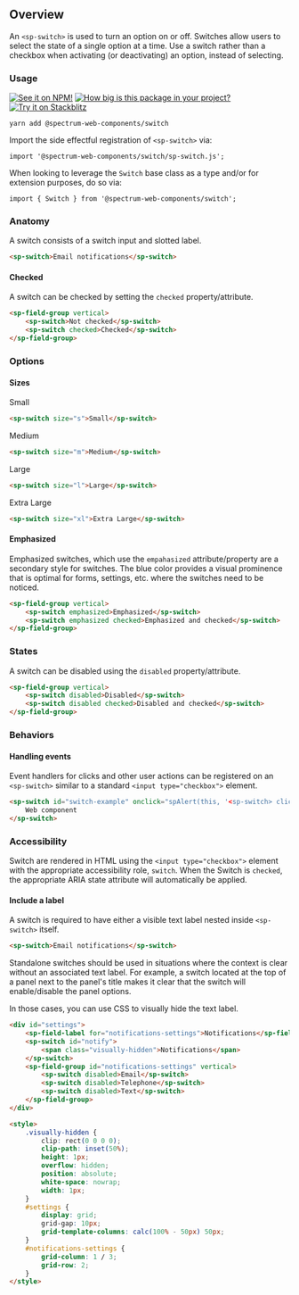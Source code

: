## Overview

An `<sp-switch>` is used to turn an option on or off. Switches allow users to select the state of a single option at a time. Use a switch rather than a checkbox when activating (or deactivating) an option, instead of selecting.

### Usage

[![See it on NPM!](https://img.shields.io/npm/v/@spectrum-web-components/switch?style=for-the-badge)](https://www.npmjs.com/package/@spectrum-web-components/switch)
[![How big is this package in your project?](https://img.shields.io/bundlephobia/minzip/@spectrum-web-components/switch?style=for-the-badge)](https://bundlephobia.com/result?p=@spectrum-web-components/switch)
[![Try it on Stackblitz](https://img.shields.io/badge/Try%20it%20on-Stackblitz-blue?style=for-the-badge)](https://stackblitz.com/edit/vitejs-vite-pu294gsh)

```
yarn add @spectrum-web-components/switch
```

Import the side effectful registration of `<sp-switch>` via:

```
import '@spectrum-web-components/switch/sp-switch.js';
```

When looking to leverage the `Switch` base class as a type and/or for extension purposes, do so via:

```
import { Switch } from '@spectrum-web-components/switch';
```

### Anatomy

A switch consists of a switch input and slotted label.

```html
<sp-switch>Email notifications</sp-switch>
```

#### Checked

A switch can be checked by setting the `checked` property/attribute.

```html demo
<sp-field-group vertical>
    <sp-switch>Not checked</sp-switch>
    <sp-switch checked>Checked</sp-switch>
</sp-field-group>
```

### Options

#### Sizes

<sp-tabs selected="m" auto label="Size Attribute Options">
<sp-tab value="s">Small</sp-tab>
<sp-tab-panel value="s">

```html
<sp-switch size="s">Small</sp-switch>
```

</sp-tab-panel>
<sp-tab value="m">Medium</sp-tab>
<sp-tab-panel value="m">

```html
<sp-switch size="m">Medium</sp-switch>
```

</sp-tab-panel>
<sp-tab value="l">Large</sp-tab>
<sp-tab-panel value="l">

```html
<sp-switch size="l">Large</sp-switch>
```

</sp-tab-panel>
<sp-tab value="xl">Extra Large</sp-tab>
<sp-tab-panel value="xl">

```html
<sp-switch size="xl">Extra Large</sp-switch>
```

</sp-tab-panel>
</sp-tabs>

#### Emphasized

Emphasized switches, which use the `empahasized` attribute/property are a
secondary style for switches. The blue color provides a visual prominence
that is optimal for forms, settings, etc. where the switches
need to be noticed.

```html
<sp-field-group vertical>
    <sp-switch emphasized>Emphasized</sp-switch>
    <sp-switch emphasized checked>Emphasized and checked</sp-switch>
</sp-field-group>
```

### States

A switch can be disabled using the `disabled` property/attribute.

```html demo
<sp-field-group vertical>
    <sp-switch disabled>Disabled</sp-switch>
    <sp-switch disabled checked>Disabled and checked</sp-switch>
</sp-field-group>
```

### Behaviors

#### Handling events

Event handlers for clicks and other user actions can be registered on an `<sp-switch>` similar to a standard `<input type="checkbox">` element.

```html
<sp-switch id="switch-example" onclick="spAlert(this, '<sp-switch> clicked!')">
    Web component
</sp-switch>
```

### Accessibility

Switch are rendered in HTML using the `<input type="checkbox">` element with the appropriate accessibility role, `switch`. When the Switch is `checked`, the appropriate ARIA state attribute will automatically be applied.

#### Include a label

A switch is required to have either a visible text label nested inside `<sp-switch>` itself.

```html
<sp-switch>Email notifications</sp-switch>
```

Standalone switches should be used in situations where the context is clear without an associated text label. For example, a switch located at the top of a panel next to the panel's title makes it clear that the switch will enable/disable the panel options.

<!--
TODO: Update below when https://github.com/adobe/spectrum-web-components/issues/3269 is addressed.
-->

In those cases, you can use CSS to visually hide the text label.

```html
<div id="settings">
    <sp-field-label for="notifications-settings">Notifications</sp-field-label>
    <sp-switch id="notify">
        <span class="visually-hidden">Notifications</span>
    </sp-switch>
    <sp-field-group id="notifications-settings" vertical>
        <sp-switch disabled>Email</sp-switch>
        <sp-switch disabled>Telephone</sp-switch>
        <sp-switch disabled>Text</sp-switch>
    </sp-field-group>
</div>

<style>
    .visually-hidden {
        clip: rect(0 0 0 0);
        clip-path: inset(50%);
        height: 1px;
        overflow: hidden;
        position: absolute;
        white-space: nowrap;
        width: 1px;
    }
    #settings {
        display: grid;
        grid-gap: 10px;
        grid-template-columns: calc(100% - 50px) 50px;
    }
    #notifications-settings {
        grid-column: 1 / 3;
        grid-row: 2;
    }
</style>
```
